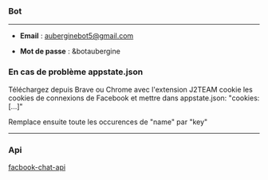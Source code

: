 ### Bot
___
* **Email** : auberginebot5@gmail.com

* **Mot de passe** : &botaubergine

### En cas de problème appstate.json
Téléchargez depuis Brave ou Chrome avec l'extension J2TEAM cookie les cookies de connexions de Facebook et mettre dans appstate.json: "cookies:[...]"

Remplace ensuite toute les occurences de "name" par "key"

___

### Api
[facbook-chat-api](https://github.com/Schmavery/facebook-chat-api)

